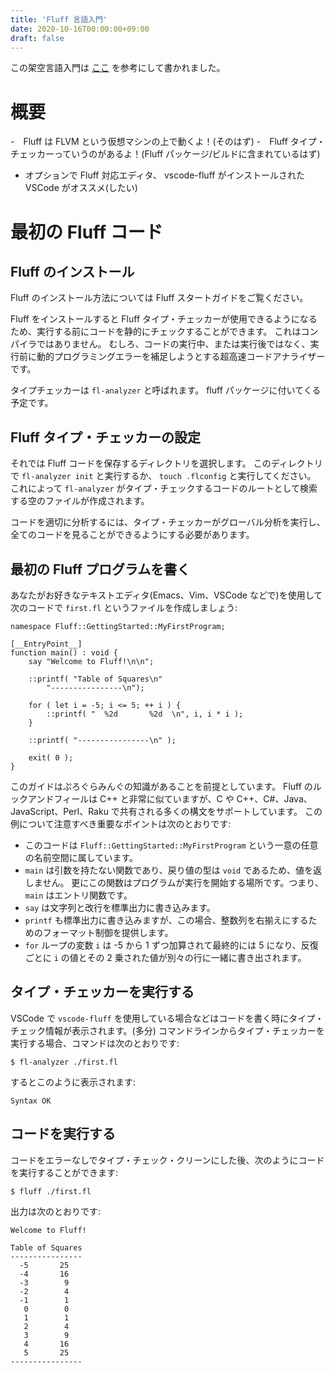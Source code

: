 ```yaml
---
title: 'Fluff 言語入門'
date: 2020-10-16T00:00:00+09:00
draft: false
---
```


この架空言語入門は [ここ](https://docs.hhvm.com/hack/getting-started/getting-started) を参考にして書かれました。

# 概要

-　Fluff は FLVM という仮想マシンの上で動くよ！(そのはず) -　Fluff タイプ・チェッカーっていうのがあるよ！(Fluff パッケージ/ビルドに含まれているはず)

- オプションで Fluff 対応エディタ、 vscode-fluff がインストールされた VSCode がオススメ(したい)

# 最初の Fluff コード

## Fluff のインストール

Fluff のインストール方法については Fluff スタートガイドをご覧ください。

Fluff をインストールすると Fluff タイプ・チェッカーが使用できるようになるため、実行する前にコードを静的にチェックすることができます。
これはコンパイラではありません。
むしろ、コードの実行中、または実行後ではなく、実行前に動的プログラミングエラーを補足しようとする超高速コードアナライザーです。

タイプチェッカーは `fl-analyzer` と呼ばれます。 fluff パッケージに付いてくる予定です。

## Fluff タイプ・チェッカーの設定

それでは Fluff コードを保存するディレクトリを選択します。
このディレクトリで `fl-analyzer init` と実行するか、 `touch .flconfig` と実行してください。 これによって `fl-analyzer` がタイプ・チェックするコードのルートとして検索する空のファイルが作成されます。

コードを適切に分析するには、タイプ・チェッカーがグローバル分析を実行し、全てのコードを見ることができるようにする必要があります。

## 最初の Fluff プログラムを書く

あなたがお好きなテキストエディタ(Emacs、Vim、VSCode などで)を使用して次のコードで `first.fl` というファイルを作成しましょう:

```fluff
namespace Fluff::GettingStarted::MyFirstProgram;

[__EntryPoint__]
function main() : void {
    say "Welcome to Fluff!\n\n";

    ::printf( "Table of Squares\n"
        "----------------\n");

    for ( let i = -5; i <= 5; ++ i ) {
        ::printf( "  %2d       %2d  \n", i, i * i );
    }

    ::printf( "----------------\n" );

    exit( 0 );
}
```

このガイドはぷろぐらみんぐの知識があることを前提としています。 Fluff のルックアンドフィールは C++ と非常に似ていますが、C や C++、C\#、Java、JavaScript、Perl、Raku で共有される多くの構文をサポートしています。
この例について注意すべき重要なポイントは次のとおりです:

- このコードは `Fluff::GettingStarted::MyFirstProgram` という一意の任意の名前空間に属しています。
- `main` は引数を持たない関数であり、戻り値の型は `void` であるため、値を返しません。
  更にこの関数はプログラムが実行を開始する場所です。つまり、 `main` はエントリ関数です。
- `say` は文字列と改行を標準出力に書き込みます。
- `printf` も標準出力に書き込みますが、この場合、整数列を右揃えにするためのフォーマット制御を提供します。
- `for` ループの変数 `i` は -5 から 1 ずつ加算されて最終的には 5 になり、反復ごとに `i` の値とその 2 乗された値が別々の行に一緒に書き出されます。

## タイプ・チェッカーを実行する

VSCode で `vscode-fluff` を使用している場合などはコードを書く時にタイプ・チェック情報が表示されます。(多分)
コマンドラインからタイプ・チェッカーを実行する場合、コマンドは次のとおりです:

```text
$ fl-analyzer ./first.fl
```

するとこのように表示されます:

```text
Syntax OK
```

## コードを実行する

コードをエラーなしでタイプ・チェック・クリーンにした後、次のようにコードを実行することができます:

```text
$ fluff ./first.fl
```

出力は次のとおりです:

```text
Welcome to Fluff!

Table of Squares
----------------
  -5       25
  -4       16
  -3        9
  -2        4
  -1        1
   0        0
   1        1
   2        4
   3        9
   4       16
   5       25
----------------
```
